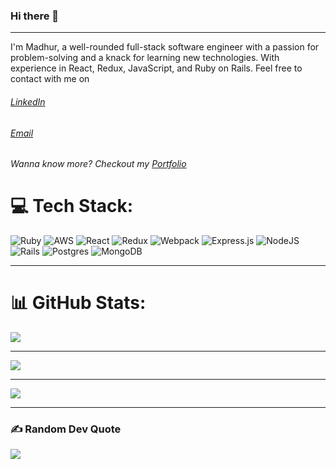 ### Hi there 👋
<hr>
I'm Madhur, a well-rounded full-stack software engineer with a passion for problem-solving and a knack for learning new technologies. With experience in React, Redux, JavaScript, and Ruby on Rails.
Feel free to contact with me on 

######  [LinkedIn](https://www.linkedin.com/in/madhur-luthra-08a53a126/)
###### [Email](madhurluthra1996@gmail.com) 
###### Wanna know more? Checkout my [Portfolio](https://madhurluthra.netlify.app/)
 
# 💻 Tech Stack:
![Ruby](https://img.shields.io/badge/ruby-%23CC342D.svg?style=for-the-badge&logo=ruby&logoColor=white) ![AWS](https://img.shields.io/badge/AWS-%23FF9900.svg?style=for-the-badge&logo=amazon-aws&logoColor=white) ![React](https://img.shields.io/badge/react-%2320232a.svg?style=for-the-badge&logo=react&logoColor=%2361DAFB) ![Redux](https://img.shields.io/badge/redux-%23593d88.svg?style=for-the-badge&logo=redux&logoColor=white) ![Webpack](https://img.shields.io/badge/webpack-%238DD6F9.svg?style=for-the-badge&logo=webpack&logoColor=black) ![Express.js](https://img.shields.io/badge/express.js-%23404d59.svg?style=for-the-badge&logo=express&logoColor=%2361DAFB) ![NodeJS](https://img.shields.io/badge/node.js-6DA55F?style=for-the-badge&logo=node.js&logoColor=white) ![Rails](https://img.shields.io/badge/rails-%23CC0000.svg?style=for-the-badge&logo=ruby-on-rails&logoColor=white) ![Postgres](https://img.shields.io/badge/postgres-%23316192.svg?style=for-the-badge&logo=postgresql&logoColor=white) ![MongoDB](https://img.shields.io/badge/MongoDB-%234ea94b.svg?style=for-the-badge&logo=mongodb&logoColor=white)
***
<!-- Proudly created with GPRM ( https://gprm.itsvg.in ) -->
# 📊 GitHub Stats:
![](https://github-readme-stats.vercel.app/api?username=mluthra01&theme=dark&hide_border=false&include_all_commits=false&count_private=false)
***
![](https://github-readme-streak-stats.herokuapp.com/?user=mluthra01&theme=dark&hide_border=false)
***
![](https://github-readme-stats.vercel.app/api/top-langs/?username=mluthra01&theme=dark&hide_border=false&include_all_commits=false&count_private=false&layout=compact)
***
### ✍️ Random Dev Quote
![](https://quotes-github-readme.vercel.app/api?type=horizontal&theme=radical)


<!-- Proudly created with GPRM ( https://gprm.itsvg.in ) -->

